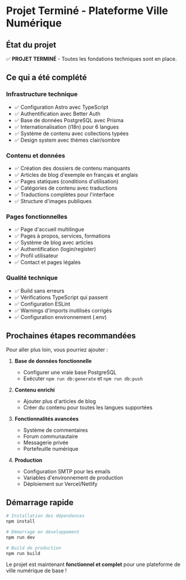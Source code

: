 # Projet Terminé - Plateforme Ville Numérique

## État du projet

✅ **PROJET TERMINÉ** - Toutes les fondations techniques sont en place.

## Ce qui a été complété

### Infrastructure technique
- ✅ Configuration Astro avec TypeScript
- ✅ Authentification avec Better Auth
- ✅ Base de données PostgreSQL avec Prisma
- ✅ Internationalisation (i18n) pour 6 langues
- ✅ Système de contenu avec collections typées
- ✅ Design system avec thèmes clair/sombre

### Contenu et données
- ✅ Création des dossiers de contenu manquants
- ✅ Articles de blog d'exemple en français et anglais
- ✅ Pages statiques (conditions d'utilisation)
- ✅ Catégories de contenu avec traductions
- ✅ Traductions complètes pour l'interface
- ✅ Structure d'images publiques

### Pages fonctionnelles
- ✅ Page d'accueil multilingue
- ✅ Pages à propos, services, formations
- ✅ Système de blog avec articles
- ✅ Authentification (login/register)
- ✅ Profil utilisateur
- ✅ Contact et pages légales

### Qualité technique
- ✅ Build sans erreurs
- ✅ Vérifications TypeScript qui passent
- ✅ Configuration ESLint
- ✅ Warnings d'imports inutilisés corrigés
- ✅ Configuration environnement (.env)

## Prochaines étapes recommandées

Pour aller plus loin, vous pourriez ajouter :

1. **Base de données fonctionnelle**
   - Configurer une vraie base PostgreSQL
   - Exécuter `npm run db:generate` et `npm run db:push`

2. **Contenu enrichi**
   - Ajouter plus d'articles de blog
   - Créer du contenu pour toutes les langues supportées

3. **Fonctionnalités avancées**
   - Système de commentaires
   - Forum communautaire
   - Messagerie privée
   - Portefeuille numérique

4. **Production**
   - Configuration SMTP pour les emails
   - Variables d'environnement de production
   - Déploiement sur Vercel/Netlify

## Démarrage rapide

```bash
# Installation des dépendances
npm install

# Démarrage en développement
npm run dev

# Build de production
npm run build
```

Le projet est maintenant **fonctionnel et complet** pour une plateforme de ville numérique de base !